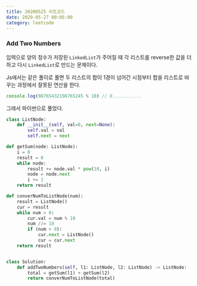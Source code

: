 ```yaml
---
title: 20200525 리트코드
date: 2020-05-27 00:05:80
category: leetcode
---
```


### Add Two Numbers

입력으로 양의 정수가 저장된 `LinkedList`가 주어질 때 각 리스트를 reverse한 값을 더하고 다시 `LinkedList`로 만드는 문제이다.

Js에서는 같은 풀이로 풀면 두 리스트의 합이 1경이 넘어간 시점부터 합을 리스트로 바꾸는 과정에서 잘못된 연산을 한다.

```javascript
console.log(98765432198765245 % 10) // 8...........
```

그래서 파이썬으로 풀었다.

```python
class ListNode:
    def __init__(self, val=0, next=None):
        self.val = val
        self.next = next

def getSum(node: ListNode):
    i = 0
    result = 0
    while node:
        result += node.val * pow(10, i)
        node = node.next
        i += 1
    return result

def converNumToListNode(num):
    result = ListNode()
    cur = result
    while num > 0:
        cur.val = num % 10
        num //= 10
        if (num > 0):
            cur.next = ListNode()
            cur = cur.next
    return result


class Solution:
    def addTwoNumbers(self, l1: ListNode, l2: ListNode) -> ListNode:
        total = getSum(l1) + getSum(l2)
        return converNumToListNode(total)
```

